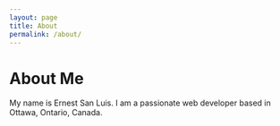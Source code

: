 ```yaml
---
layout: page
title: About
permalink: /about/
---
```

<h1>About Me</h1>
<p>My name is Ernest San Luis. I am a passionate web developer based in Ottawa, Ontario, Canada.</p>